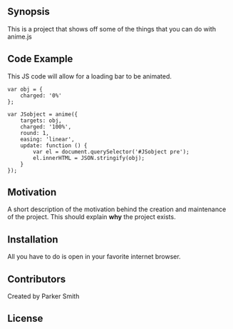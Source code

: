 ## Synopsis

This is a project that shows off some of the things that you can do with anime.js

## Code Example

This JS code will allow for a loading bar to be animated.
```
var obj = {
    charged: '0%'
};

var JSobject = anime({
    targets: obj,
    charged: '100%',
    round: 1,
    easing: 'linear',
    update: function () {
        var el = document.querySelector('#JSobject pre');
        el.innerHTML = JSON.stringify(obj);
    }
});

```

## Motivation

A short description of the motivation behind the creation and maintenance of the project. This should explain **why** the project exists.

## Installation

All you have to do is open in your favorite internet browser.

## Contributors

Created by Parker Smith

## License
